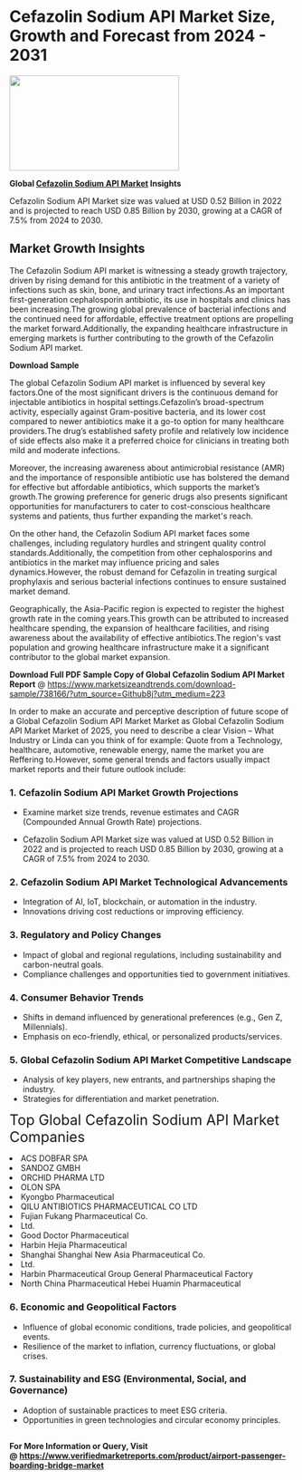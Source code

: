 <H1>Cefazolin Sodium API Market Size, Growth and Forecast from 2024 - 2031</H1><img class="aligncenter size-medium wp-image-584254" src="https://thirdeyenews.in/wp-content/uploads/2024/09/Global-Market-Research-300x168.jpeg" alt="" width="300" height="168" /><p><strong>Global&nbsp;<a href="https://www.marketsizeandtrends.com/download-sample/738166/?utm_source=Github8j?utm_medium=223">Cefazolin Sodium API Market</a> Insights</strong></p><p>Cefazolin Sodium API Market size was valued at USD 0.52 Billion in 2022 and is projected to reach USD 0.85 Billion by 2030, growing at a CAGR of 7.5% from 2024 to 2030.</p><p><h2>Market Growth Insights</h2> <p>The Cefazolin Sodium API market is witnessing a steady growth trajectory, driven by rising demand for this antibiotic in the treatment of a variety of infections such as skin, bone, and urinary tract infections.As an important first-generation cephalosporin antibiotic, its use in hospitals and clinics has been increasing.The growing global prevalence of bacterial infections and the continued need for affordable, effective treatment options are propelling the market forward.Additionally, the expanding healthcare infrastructure in emerging markets is further contributing to the growth of the Cefazolin Sodium API market.</p> <p><strong>Download Sample</strong></p> <p>The global Cefazolin Sodium API market is influenced by several key factors.One of the most significant drivers is the continuous demand for injectable antibiotics in hospital settings.Cefazolin’s broad-spectrum activity, especially against Gram-positive bacteria, and its lower cost compared to newer antibiotics make it a go-to option for many healthcare providers.The drug’s established safety profile and relatively low incidence of side effects also make it a preferred choice for clinicians in treating both mild and moderate infections.</p> <p>Moreover, the increasing awareness about antimicrobial resistance (AMR) and the importance of responsible antibiotic use has bolstered the demand for effective but affordable antibiotics, which supports the market’s growth.The growing preference for generic drugs also presents significant opportunities for manufacturers to cater to cost-conscious healthcare systems and patients, thus further expanding the market's reach.</p> <p>On the other hand, the Cefazolin Sodium API market faces some challenges, including regulatory hurdles and stringent quality control standards.Additionally, the competition from other cephalosporins and antibiotics in the market may influence pricing and sales dynamics.However, the robust demand for Cefazolin in treating surgical prophylaxis and serious bacterial infections continues to ensure sustained market demand.</p> <p>Geographically, the Asia-Pacific region is expected to register the highest growth rate in the coming years.This growth can be attributed to increased healthcare spending, the expansion of healthcare facilities, and rising awareness about the availability of effective antibiotics.The region's vast population and growing healthcare infrastructure make it a significant contributor to the global market expansion.</p> <p><span class=""><strong>Download Full PDF Sample Copy of Global Cefazolin Sodium API Market Report</strong> @ <a href="https://www.marketsizeandtrends.com/download-sample/738166/?utm_source=Github8j?utm_medium=223" target="_blank">https://www.marketsizeandtrends.com/download-sample/738166/?utm_source=Github8j?utm_medium=223</a></span></p><p>In order to make an accurate and perceptive description of future scope of a Global&nbsp;Cefazolin Sodium API Market Market as Global&nbsp;Cefazolin Sodium API Market Market of 2025, you need to describe a clear Vision &ndash; What Industry or Linda can you think of for example: Quote from a Technology, healthcare, automotive, renewable energy, name the market you are Reffering to.However, some general trends and factors usually impact market reports and their future outlook include:</p><h3>1.&nbsp;<strong>Cefazolin Sodium API Market Growth Projections</strong></h3><ul><li>Examine market size trends, revenue estimates and CAGR (Compounded Annual Growth Rate) projections.</li><li><p>Cefazolin Sodium API Market size was valued at USD 0.52 Billion in 2022 and is projected to reach USD 0.85 Billion by 2030, growing at a CAGR of 7.5% from 2024 to 2030.</p></li></ul><h3>2.&nbsp;<strong>Cefazolin Sodium API Market Technological Advancements</strong></h3><ul><li>Integration of AI, IoT, blockchain, or automation in the industry.</li><li>Innovations driving cost reductions or improving efficiency.</li></ul><h3>3.&nbsp;<strong>Regulatory and Policy Changes</strong></h3><ul><li>Impact of global and regional regulations, including sustainability and carbon-neutral goals.</li><li>Compliance challenges and opportunities tied to government initiatives.</li></ul><h3>4.&nbsp;<strong>Consumer Behavior Trends</strong></h3><ul><li>Shifts in demand influenced by generational preferences (e.g., Gen Z, Millennials).</li><li>Emphasis on eco-friendly, ethical, or personalized products/services.</li></ul><h3>5.&nbsp;<strong>Global Cefazolin Sodium API Market Competitive Landscape</strong></h3><ul><li>Analysis of key players, new entrants, and partnerships shaping the industry.</li><li>Strategies for differentiation and market penetration.</li></ul><p data-pm-slice="1 1 []"><span style="color: inherit; font-family: inherit; font-size: 25px;">Top Global Cefazolin Sodium API Market Companies</span></p><div class="" data-test-id=""><p><li>ACS DOBFAR SPA</li><li> SANDOZ GMBH</li><li> ORCHID PHARMA LTD</li><li> OLON SPA</li><li> Kyongbo Pharmaceutical</li><li> QILU ANTIBIOTICS PHARMACEUTICAL CO LTD</li><li> Fujian Fukang Pharmaceutical Co.</li><li> Ltd.</li><li> Good Doctor Pharmaceutical</li><li> Harbin Hejia Pharmaceutical</li><li> Shanghai Shanghai New Asia Pharmaceutical Co.</li><li> Ltd.</li><li> Harbin Pharmaceutical Group General Pharmaceutical Factory</li><li> North China Pharmaceutical Hebei Huamin Pharmaceutical</li></p></div><h3>6.&nbsp;<strong>Economic and Geopolitical Factors</strong></h3><ul><li>Influence of global economic conditions, trade policies, and geopolitical events.</li><li>Resilience of the market to inflation, currency fluctuations, or global crises.</li></ul><h3>7.&nbsp;<strong>Sustainability and ESG (Environmental, Social, and Governance)</strong></h3><ul><li>Adoption of sustainable practices to meet ESG criteria.</li><li>Opportunities in green technologies and circular economy principles.</li></ul><h2><strong style="font-size: 14px;">For More Information or Query, Visit @&nbsp;</strong><a style="background-color: #ffffff; font-size: 14px;" href="https://www.marketsizeandtrends.com/report/cefazolin-sodium-api-market/" target="_blank">https://www.verifiedmarketreports.com/product/airport-passenger-boarding-bridge-market</a></h2>